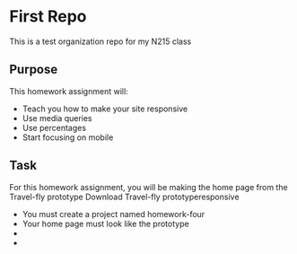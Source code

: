 # First Repo

This is a test organization repo for my N215 class

## Purpose

This homework assignment will:

- Teach you how to make your site responsive
- Use media queries
- Use percentages
- Start focusing on mobile

## Task

For this homework assignment, you will be making the home page from the Travel-fly prototype Download Travel-fly prototyperesponsive

- You must create a project named homework-four
- Your home page must look like the prototype
-
-
